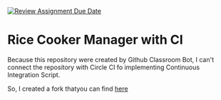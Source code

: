 [![Review Assignment Due Date](https://classroom.github.com/assets/deadline-readme-button-24ddc0f5d75046c5622901739e7c5dd533143b0c8e959d652212380cedb1ea36.svg)](https://classroom.github.com/a/__xb4cFP)

# Rice Cooker Manager with CI

Because this repository were created by Github Classroom Bot, I can't connect the repository with Circle CI fo implementing Continuous Integration Script.

So, I created a fork thatyou can find [here](https://github.com/Iloniavo/cc-d4-rice-cooker-ci-Iloniavo)
